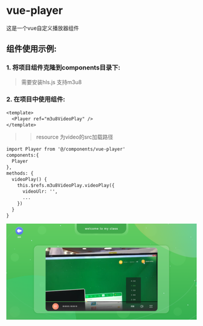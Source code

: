 # vue-player
这是一个vue自定义播放器组件
## 组件使用示例:
### 1. 将项目组件克隆到components目录下:
> 需要安装hls.js 支持m3u8
### 2. 在项目中使用组件:

```
<template>
  <Player ref="m3u8VideoPlay" />
</template>
```
>> resource 为video的src加载路径
```
import Player from '@/components/vue-player'
components:{
  Player
},
methods: {
  videoPlay() {
    this.$refs.m3u8VideoPlay.videoPlay({
      videoUlr: '',
      ...
    })
  }
}
```
![sketch.png](sketch.png)

